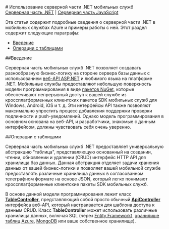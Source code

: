 ﻿<properties pageTitle="Использование серверной части .NET мобильных служб. Мобильные службы Azure" description="Подробно изучите модель программирования серверной части .NET для мобильных служб Azure, включая способы работы с данными таблиц, интерфейсы API, аутентификацию и запланированные задания" services="" documentationCenter="windows" authors="mattchenderson" manager="dwrede" editor="mollybos"/>

<tags ms.service="mobile-services" ms.workload="mobile" ms.tgt_pltfrm="mobile-multiple" ms.devlang="multiple" ms.topic="article" ms.date="11/11/2014" ms.author="mahender"/>
# Использование серверной части .NET мобильных служб

<div class="dev-center-tutorial-subselector"><a href="/ru-ru/documentation/articles/mobile-services-dotnet-backend-how-to-use/" title=".NET backend" class="current">Серверная часть .NET</a> | <a href="/ru-ru/documentation/articles/mobile-services-how-to-use-server-scripts/"  title="JavaScript backend">Серверная часть JavaScript</a></div>

Эта статья содержит подробные сведения о серверной части .NET в мобильных службах Azure и примеры работы с ней. Этот раздел содержит следующие параграфы:

+ [Введение](#intro)
+ [Операции с таблицами](#table-scripts)

##<a name="intro"></a>Введение

Серверная часть мобильных служб .NET позволяет создавать разнообразную бизнес-логику на стороне сервера базы данных с использованием [веб-API ASP.NET](http://www.asp.net/web-api) и любимого языка на платформе .NET. Мобильные службы предоставляют небольшую поверхность модели программирования в виде [пакетов NuGet](http://www.nuget.org/packages?q=%22mobile+services+.net+backend%22), которые обеспечивают непрерывный доступ к вашей службе из кроссплатформенных клиентских пакетов SDK мобильных служб для Windows, Android, iOS и т. д. Эти интерфейсы API также позволяют максимально упростить процесс добавления поддержки проверки подлинности и push-уведомлений. Однако модель программирования в основном основана на веб-API, и разработчики, знакомые с данным интерфейсом, должны чувствовать себя очень уверенно. 

##<a name="table-scripts"></a>Операции с таблицами

Серверная часть мобильных служб .NET предоставляет универсальную абстракцию "таблица", представляющую основанный на создании, чтении, обновлении и удалении (CRUD) интерфейс HTTP API для хранилища баз данных. Данная абстракция отделяет задачи хранения данных от вашей бизнес-логики и позволяет вашей мобильной службе предоставлять различные хранилища данных в согласованном телеграфном формате на основе JSON, который легко понимают кроссплатформенные клиентские пакеты SDK мобильных служб. 

В основе данной модели программирования лежит класс [**TableController<T>**](http://msdn.microsoft.com/library/dn643359.aspx), представляющий собой просто обычный [**ApiController**](http://msdn.microsoft.com/library/system.web.http.apicontroller.aspx) интерфейса веб-API, который настраивается для шаблона доступа к данным CRUD. Класс **TableController** может использовать различные хранилища данных, включая SQL (через [Entity Framework](http://msdn.microsoft.com/data/ef.aspx)), [хранилище таблиц Azure](http://azure.microsoft.com/documentation/services/storage/), [MongoDB](http://www.mongodb.org) или ваше собственное хранилище).

<!--HONumber=42-->
